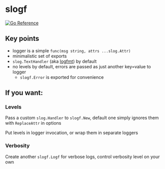 # slogf

[![Go Reference](https://pkg.go.dev/badge/github.com/awryme/slogf)](https://pkg.go.dev/github.com/awryme/slogf)

## Key points
- logger is a simple `func(msg string, attrs ...slog.Attr)`
- minimalistic set of exports
- `slog.TextHandler` (aka [logfmt](https://brandur.org/logfmt)) by default
- no levels by default, errors are passed as just another key=value to logger
    - `slogf.Error` is exported for convenience

## If you want:

### Levels
Pass a custom `slog.Handler` to `slogf.New`, default one simply ignores them with `ReplaceAttr` in options

Put levels in logger invocation, or wrap them in separate loggers

### Verbosity
Create another `slogf.Logf` for verbose logs, control verbosity level on your own